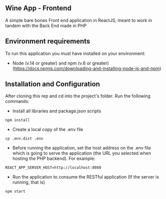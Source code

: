## Wine App - Frontend
A simple bare bones Front end application in ReactJS, meant to work in tandem with the Back End made in PHP

## Environment requirements
To run this application you must have installed on your environment:

- Node (v.14 or greater) and npm (v.6 or greater) (https://docs.npmjs.com/downloading-and-installing-node-js-and-npm)

## Installation and Configuration
After cloning this rep and cd into the project's folder. Run the following commands:
- Install all libraries and package.json scripts
```
npm install
```
- Create a local copy of the .env file
```
cp .env.dist .env
```
- Before running the application, set the host address on the .env file which is going to serve the application (the URL you selected when hosting the PHP backend). For example:
```
REACT_APP_SERVER_HOST=http://localhost:8080
```
- Run the application to consume the RESTful application (If the server is running, that is)
```
npm start
```

